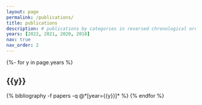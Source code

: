 ```yaml
---
layout: page
permalink: /publications/
title: publications
description: # publications by categories in reversed chronological order. generated by jekyll-scholar.
years: [2022, 2021, 2020, 2018]
nav: true
nav_order: 2
---
```

<!-- _pages/publications.md -->
<div class="publications">

{%- for y in page.years %}
  <h2 class="year">{{y}}</h2>
  {% bibliography -f papers -q @*[year={{y}}]* %}
{% endfor %}

</div>
